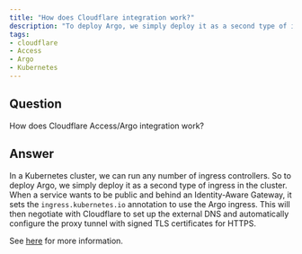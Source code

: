 ```yaml
---
title: "How does Cloudflare integration work?"
description: "To deploy Argo, we simply deploy it as a second type of ingress in the cluster."
tags:
- cloudflare
- Access
- Argo
- Kubernetes
---
```


## Question

How does Cloudflare Access/Argo integration work?

## Answer

In a Kubernetes cluster, we can run any number of ingress controllers. So to deploy Argo, we simply deploy it as a second type of ingress in the cluster. When a service wants to be public and behind an Identity-Aware Gateway, it sets the `ingress.kubernetes.io` annotation to use the Argo ingress. This will then negotiate with Cloudflare to set up the external DNS and automatically configure the proxy tunnel with signed TLS certificates for HTTPS.

See [here](https://www.cloudflare.com/products/cloudflare-access/) for more information.
